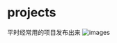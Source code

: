 # projects
平时经常用的项目发布出来
![images](https://github.com/xiaotanit/Tan_SwipeAndPan/blob/master/swipe_pan.gif)
